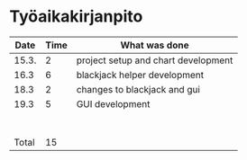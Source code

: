 # Työaikakirjanpito

| Date  | Time | What was done                       |
| ----- | ---- | ----------------------------------- |
| 15.3. | 2    | project setup and chart development |
| 16.3  | 6    | blackjack helper development        |
| 18.3  | 2    | changes to blackjack and gui        |
| 19.3  | 5    | GUI development                     |
|       |      |                                     |
|       |      |                                     |
|       |      |                                     |
|       |      |                                     |
|       |      |                                     |
|       |      |                                     |
|       |      |                                     |
| Total | 15   |                                     |
